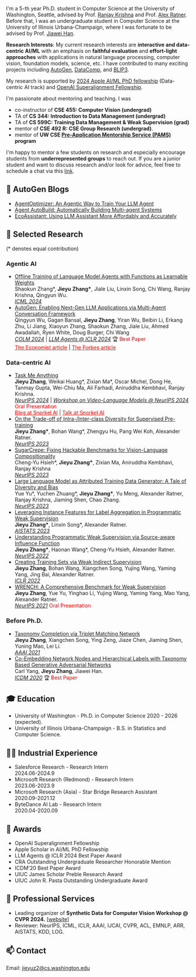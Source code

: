 I'm a 5-th year Ph.D. student in Computer Science at the University of Washington, Seattle, advised by Prof. [Ranjay Krishna](http://www.ranjaykrishna.com/index.html) and Prof. [Alex Ratner](https://ajratner.github.io/). Before that, I was an undergraduate student in Computer Science at the University of Illinois Urbana-Champaign, where I was fortunate to be advised by Prof. [Jiawei Han](http://hanj.cs.illinois.edu/).

**Research Interests**: My current research interests are **interactive and data-centric AI/ML** with an emphasis on **faithful evaluation** and **effort-light approaches** with applications in natural language processing, computer vision, foundation models, science, etc. I have contributed to many exciting projects including [AutoGen](https://arxiv.org/abs/2308.08155), [DataComp](https://arxiv.org/abs/2304.14108), and [BLIP3](https://arxiv.org/abs/2408.08872).

My research is supported by [2024 Apple AI/ML PhD fellowship](https://machinelearning.apple.com/updates/apple-scholars-aiml-2024) (Data-centric AI track) and [OpenAI Superalignment Fellowship](https://openai.com/blog/superalignment-fast-grants).

I'm passionate about mentoring and teaching. I was 
- co-instructor of **CSE 455: Computer Vision (undergrad)**
- TA of **CS 344: Introduction to Data Management (undergrad)**
- TA of **CS 599C: Training Data Management & Weak Supervision (grad)**
- mentor of **CSE 492 R: CSE Group Research (undergrad)**.
- mentor of **UW CSE [Pre-Application Mentorship Service (PAMS)](https://www.cs.washington.edu/academics/phd/admissions/pams) program**

I'm happy to mentor a few students on research and especially encourage students from **underrepresented groups** to reach out. If you are a junior student and want to discuss research and/or look for advice, feel free to schedule a chat via this [link](https://calendly.com/jieyuzhang97/30min).

## 📑 AutoGen Blogs
- [AgentOptimizer: An Agentic Way to Train Your LLM Agent](https://microsoft.github.io/autogen/blog/2023/12/23/AgentOptimizer)
- [Agent AutoBuild: Automatically Building Multi-agent Systems](https://microsoft.github.io/autogen/blog/2023/11/26/Agent-AutoBuild)
- [EcoAssistant: Using LLM Assistant More Affordably and Accurately](https://microsoft.github.io/autogen/blog/2023/11/09/EcoAssistant)

## 📝 Selected Research
(\* denotes equal contribution)

### Agentic AI
- [Offline Training of Language Model Agents with Functions as Learnable Weights](https://arxiv.org/abs/2402.11359)
<br>Shaokun Zhang\*, **Jieyu Zhang\***, Jiale Liu, Linxin Song, Chi Wang, Ranjay Krishna, Qingyun Wu.
<br><ins>*ICML 2024*</ins>
- [AutoGen: Enabling Next-Gen LLM Applications via Multi-Agent Conversation Framework](https://arxiv.org/abs/2308.08155)
<br>Qingyun Wu, Gagan Bansal, **Jieyu Zhang**, Yiran Wu, Beibin Li, Erkang Zhu, Li Jiang, Xiaoyun Zhang, Shaokun Zhang, Jiale Liu, Ahmed Awadallah, Ryen White, Doug Burger, Chi Wang
<br><ins>*COLM 2024*</ins> | <ins>*LLM Agents @ ICLR 2024*</ins> 🏆 <font color=red>Best Paper</font>
<br><a href="https://www.economist.com/science-and-technology/2024/05/13/todays-ai-models-are-impressive-teams-of-them-will-be-formidable" style="color: red; text-decoration: underline">The Economist article</a> | <a href="https://www.forbes.com/sites/joannechen/2024/05/24/the-promise-of-multi-agent-ai/?sh=2c1e4f454d97" style="color: red; text-decoration: underline">The Forbes article</a>

### Data-centric AI
- [Task Me Anything](https://arxiv.org/abs/2406.11775)
<br>**Jieyu Zhang**, Weikai Huang\*, Zixian Ma\*, Oscar Michel, Dong He, Tanmay Gupta, Wei-Chiu Ma, Ali Farhadi, Aniruddha Kembhavi, Ranjay Krishna.
<br><ins>*NeurIPS 2024*</ins> | <ins>*Workshop on Video-Language Models @ NeurIPS 2024*</ins>  <font color=red>Oral Presentation</font>
<br><a href="https://snorkel.ai/blog/task-me-anything-innovating-multimodal-model-benchmarks/" style="color: red; text-decoration: underline">Blog at Snorkel AI</a> | <a href="https://www.youtube.com/watch?v=J3ECnV8Yc_g" style="color: red; text-decoration: underline">Talk at Snorkel AI</a>
- [On the Trade-off of Intra-/Inter-class Diversity for Supervised Pre-training](https://arxiv.org/abs/2305.12224)
<br>**Jieyu Zhang\***, Bohan Wang\*, Zhengyu Hu, Pang Wei Koh, Alexander Ratner.
<br><ins>*NeurIPS 2023*</ins>
- [SugarCrepe: Fixing Hackable Benchmarks for Vision-Language Compositionality](https://arxiv.org/abs/2306.14610)
<br>Cheng-Yu Hsieh\*, **Jieyu Zhang\***, Zixian Ma, Aniruddha Kembhavi, Ranjay Krishna
<br><ins>*NeurIPS 2023*</ins>
- [Large Language Model as Attributed Training Data Generator: A Tale of Diversity and Bias](https://arxiv.org/abs/2306.15895)
<br>Yue Yu\*, Yuchen Zhuang\*, **Jieyu Zhang\***, Yu Meng, Alexander Ratner, Ranjay Krishna, Jiaming Shen, Chao Zhang.
<br><ins>*NeurIPS 2023*</ins>
- [Leveraging Instance Features for Label Aggregation in Programmatic Weak Supervision](https://arxiv.org/abs/2210.02724)
<br>**Jieyu Zhang\***, Linxin Song\*, Alexander Ratner.
<br><ins>*AISTATS 2023*</ins>
- [Understanding Programmatic Weak Supervision via Source-aware Influence Function](https://arxiv.org/abs/2205.12879)
<br>**Jieyu Zhang\***, Haonan Wang\*, Cheng-Yu Hsieh, Alexander Ratner.
<br><ins>*NeurIPS 2022*</ins>
- [Creating Training Sets via Weak Indirect Supervision](https://arxiv.org/abs/2110.03484)
<br>**Jieyu Zhang**, Bohan Wang, Xiangchen Song, Yujing Wang, Yaming Yang, Jing Bai, Alexander Ratner.
<br><ins>*ICLR 2022*</ins>
- [WRENCH: A Comprehensive Benchmark for Weak Supervision](https://arxiv.org/abs/2109.11377)
<br>**Jieyu Zhang**, Yue Yu, Yinghao Li, Yujing Wang, Yaming Yang, Mao Yang, Alexander Ratner.
<br><ins>*NeurIPS 2021*</ins> <font color=red>Oral Presentation</font>

### Before Ph.D.
- [Taxonomy Completion via Triplet Matching Network](https://arxiv.org/abs/2101.01896)
<br>**Jieyu Zhang**, Xiangchen Song, Ying Zeng, Jiaze Chen, Jiaming Shen, Yuning Mao, Lei Li.
<br><ins>*AAAI 2021*</ins>
- [Co-Embedding Network Nodes and Hierarchical Labels with Taxonomy Based Generative Adversarial Networks](https://www.computer.org/csdl/proceedings-article/icdm/2020/831600a721/1r54IXOTRSg)
<br>Carl Yang, **Jieyu Zhang**, Jiawei Han.
<br><ins>*ICDM 2020*</ins> 🏆 <font color=red>Best Paper</font>

## 🎓 Education
- University of Washington - Ph.D. in Computer Science  2020 - 2026 (expected). 
- University of Illinois Urbana-Champaign - B.S. in Statistics and Computer Science. 

## 👨‍💻 Industrial Experience
- Salesforce Research - Research Intern
<br> 2024.06-2024.9
- Microsoft Research (Redmond) - Research Intern
<br> 2023.06-2023.9
- Microsoft Research (Asia) - Star Bridge Research Assistant
<br> 2020.09-2021.12
- ByteDance AI Lab - Research Intern
<br> 2020.04-2020.09

## 🏅 Awards
- OpenAI Superalignment Fellowship
- Apple Scholar in AI/ML PhD Fellowship
- LLM Agents @ ICLR 2024 Best Paper Award
- CRA Outstanding Undergraduate Researcher Honorable Mention
- ICDM'20 Best Paper Award
- UIUC James Scholar Preble Research Award
- UIUC John R. Pasta Outstanding Undergraduate Award

## 📍 Professional Services
- Leading organizer of **Synthetic Data for Computer Vision Workshop @ CVPR 2024.** [[website](https://syndata4cv.github.io/)]
- Reviewer: NeurIPS, ICML, ICLR, AAAI, IJCAI, CVPR, ACL, EMNLP, ARR, AISTATS, KDD, LOG.

## 📫 Contact
Email: jieyuz2@cs.washington.edu

